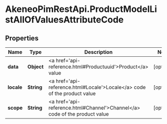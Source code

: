 # AkeneoPimRestApi.ProductModelListAllOfValuesAttributeCode

## Properties

Name | Type | Description | Notes
------------ | ------------- | ------------- | -------------
**data** | **Object** | &lt;a href&#x3D;&#39;api-reference.html#Productuuid&#39;&gt;Product&lt;/a&gt; value | [optional] 
**locale** | **String** | &lt;a href&#x3D;&#39;api-reference.html#Locale&#39;&gt;Locale&lt;/a&gt; code of the product value | [optional] 
**scope** | **String** | &lt;a href&#x3D;&#39;api-reference.html#Channel&#39;&gt;Channel&lt;/a&gt; code of the product value | [optional] 



